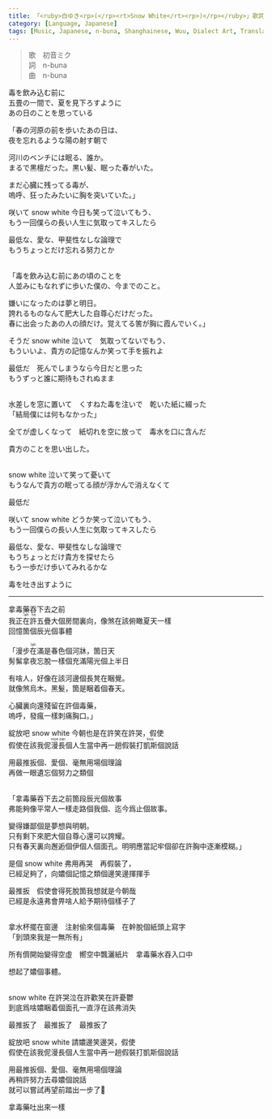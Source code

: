 ```yaml
---
title: 「<ruby>白ゆき<rp>(</rp><rt>Snow White</rt><rp>)</rp></ruby>」歌詞與翻譯⸺ナブナ
category: [Language, Japanese]
tags: [Music, Japanese, n-buna, Shanghainese, Wuu, Dialect Art, Translation]
---
```


<p>
<blockquote lang=ja>
歌　初音ミク<br>
詞　n-buna<br>
曲　n-buna
</blockquote>
</p>

<div lang=ja>
<p>毒を飲み込む前に<br>五畳の一間で、夏を見下ろすように<br>あの日のことを思っている</p><p>「春の河原の前を歩いたあの日は、<br>夜を忘れるような陽の射す朝で</p><p>河川のベンチには眠る、誰か。<br>まるで黒檀だった。黒い髪、眠った春がいた。</p><p>まだ心臓に残ってる毒が、<br>嗚呼、狂ったみたいに胸を突いていた。」</p><p>咲いて snow white 今日も笑って泣いてもう、<br>もう一回僕らの長い人生に気取ってキスしたら</p><p>最低な、愛な、甲斐性なしな論理で<br>もうちょっとだけ忘れる努力とか</p><!-- more --><p><br>「毒を飲み込む前にあの頃のことを<br>人並みにもなれずに歩いた僕の、今までのこと。</p><p>嫌いになったのは夢と明日。<br>誇れるものなんて肥大した自尊心だけだった。<br>春に出会ったあの人の顔だけ。覚えてる筈が胸に霞んでいく。」</p><p>そうだ snow white 泣いて　気取ってないでもう、<br>もういいよ、貴方の記憶なんか笑って手を振れよ</p><p>最低だ　死んでしまうなら今日だと思った<br>もうずっと誰に期待もされぬまま</p><p><br>水差しを窓に置いて　くすねた毒を注いで　乾いた紙に綴った<br>「結局僕には何もなかった」</p><p>全てが虚しくなって　紙切れを空に放って　毒水を口に含んだ</p><p>貴方のことを思い出した。</p><p><br>snow white 泣いて笑って憂いて<br>もうなんで貴方の眠ってる顔が浮かんで消えなくて</p><p>最低だ</p><p>咲いて snow white どうか笑って泣いてもう、<br>もう一回僕らの長い人生に気取ってキスしたら</p><p>最低な、愛な、甲斐性なしな論理で<br>もうちょっとだけ貴方を探せたら<br>もう一歩だけ歩いてみれるかな</p><p>毒を吐き出すように</p>
</div>

<hr>

<p>拿毒藥吞下去之前<br>我正<ruby>在許<rt>lah he</ruby>五疊大個房間裏向，像煞在該俯瞰夏天一樣<br>回憶箇個辰光個事體</p><p>「漫步<ruby>在<rt>lah</ruby>滿是春色個河牀，箇日天<br>髣髴拿夜忘脫一樣個充滿陽光個上半日</p><p>有啥人，好像在該河邊個長凳在睏覺。<br>就像煞烏木。黑髮，箇是睏着個春天。</p><p>心臟裏向還殘留在許個毒藥，<br>嗚呼，發瘋一樣刺痛胸口。」</p><p>綻放吧 snow white 今朝也是在許笑在許哭，假使<br>假使在該我伲<ruby>漫長<rt>moe zan</ruby>個人生當中再一趟假裝打<ruby>凱斯<rt>kiss</ruby>個說話</p><p>用最推扳個、愛個、毫無用場個理論<br>再做一眼遺忘個努力之類個</p><p><br>「拿毒藥吞下去之前箇段辰光個故事<br>弗能夠像平常人一樣走路個我個、迄今爲止個故事。</p><p>變得嫌鄙個是夢想與明朝。<br>只有剩下來肥大個自尊心還可以誇耀。<br>只有春天裏向邂逅個伊個人個面孔。明明應當記牢個卻在許胸中逐漸模糊。」</p><p>是個 snow white 弗用再哭　再假裝了，<br>已經足夠了，向𡢿個記憶之類個邊笑邊揮揮手</p><p>最推扳　假使會得死脫箇我想就是今朝哉<br>已經是永遠弗會畀啥人給予期待個樣子了</p><p><br>拿水杯擺在窗邊　注射偷來個毒藥　在幹脫個紙頭上寫字<br>「到頭來我是一無所有」</p><p>所有儕開始變得空虛　嚮空中飄灑紙片　拿毒藥水吞入口中</p><p>想起了𡢿個事體。</p><p><br>snow white 在許哭泣在許歡笑在許憂鬱<br>到底爲啥𡢿睏着個面孔一直浮在該弗消失</p><p>最推扳了　最推扳了　最推扳了</p><p>綻放吧 snow white 請𡢿邊笑邊哭，假使<br>假使在該我伲漫長個人生當中再一趟假裝打凱斯個說話</p><p>用最推扳個、愛個、毫無用場個理論<br>再稍許努力去尋𡢿個說話<br>就可以嘗試再望前踏出一步了𠲎</p><p>拿毒藥吐出來一樣</p>
